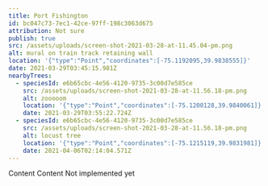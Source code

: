 ```yaml
---
title: Port Fishington
id: bc047c73-7ec1-42ce-97ff-198c3063d675
attribution: Not sure
publish: true
src: /assets/uploads/screen-shot-2021-03-28-at-11.45.04-pm.png
alt: mural on train track retaining wall
location: '{"type":"Point","coordinates":[-75.1192095,39.9838555]}'
date: 2021-03-29T03:45:15.981Z
nearbyTrees:
  - speciesId: e6b65cbc-4e56-4120-9735-3c00d7e585ce
    src: /assets/uploads/screen-shot-2021-03-28-at-11.56.18-pm.png
    alt: zooooom
    location: '{"type":"Point","coordinates":[-75.1200128,39.9840061]}'
    date: 2021-03-29T03:55:22.724Z
  - speciesId: e6b65cbc-4e56-4120-9735-3c00d7e585ce
    src: /assets/uploads/screen-shot-2021-03-28-at-11.56.18-pm.png
    alt: locust tree
    location: '{"type":"Point","coordinates":[-75.1215119,39.9831981]}'
    date: 2021-04-06T02:14:04.571Z
---
```

Content Content Not implemented yet
